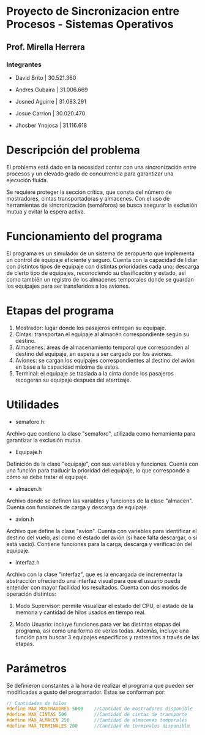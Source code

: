 # Proyecto de Sincronizacion entre Procesos - Sistemas Operativos
## Prof. Mirella Herrera
### Integrantes

- David Brito     | 30.521.360

- Andres Gubaira  | 31.006.669

- Josned Aguirre  | 31.083.291

- Josue Carrion   | 30.020.470

- Jhosber Ynojosa | 31.116.618


# Descripción del problema

El problema está dado en la necesidad contar con una sincronización entre procesos y un elevado grado de concurrencia para garantizar una ejecución fluída.

Se requiere proteger la sección crítica, que consta del número de mostradores, cintas transportadoras y almacenes. Con el uso de herramientas de sincronización (semáforos) se busca asegurar la exclusión mutua y evitar la espera activa.

# Funcionamiento del programa

El programa es un simulador de un sistema de aeropuerto que implementa un control de equipaje eficiente y seguro. Cuenta con la capacidad de lidiar con distintos tipos de equipaje con distintas prioridades cada uno; descarga de cierto tipo de equipajes, reconociendo su clasificación y estado, así como también un registro de los almacenes temporales donde se guardan los equipajes para ser transferidos a los aviones.

# Etapas del programa

1. Mostrador: lugar donde los pasajeros entregan su equipaje.
2. Cintas: transportan el equipaje al almacén correspondiente según su destino.
3. Almacenes: áreas de almacenamiento temporal que corresponden al destino del equipaje, en espera a ser cargado por los aviones.
4. Aviones: se cargan los equipajes correspondientes al destino del avión en base a la capacidad máxima de estos.
5. Terminal: el equipaje se traslada a la cinta donde los pasajeros recogerán su equipaje después del aterrizaje.

# Utilidades

- semaforo.h:

Archivo que contiene la clase "semaforo", utilizada como herramienta para garantizar la exclusión mutua.

- Equipaje.h

Definición de la clase "equipaje", con sus variables y funciones. Cuenta con una función para traducir la prioridad del equipaje, lo que corresponde a cómo se debe tratar el equipaje.

- almacen.h

Archivo donde se definen las variables y funciones de la clase "almacen". Cuenta con funciones de carga y descarga de equipaje.

- avion.h

Archivo que define la clase "avion". Cuenta con variables para identificar el destino del vuelo, así como el estado del avión (si hace falta descargar, o si está vacío). Contiene funciones para la carga, descarga y verificación del equipaje.

- interfaz.h

Archivo con la clase "interfaz", que es la encargada de incrementar la abstracción ofreciendo una interfaz visual para que el usuario pueda entender con mayor facilidad los resultados. Cuenta con dos modos de operación distintos:

1. Modo Supervisor: permite visualizar el estado del CPU, el estado de la memoria y cantidad de hilos usados en tiempo real.

2. Modo Usuario: incluye funciones para ver las distintas etapas del programa, así como una forma de verlas todas. Además, incluye una función para buscar 3 equipajes específicos y rastrearlos a través de las etapas.

# Parámetros

Se definieron constantes a la hora de realizar el programa que pueden ser modificadas a gusto del programador. Estas se conforman por:

```c
// Cantidades de hilos
#define MAX_MOSTRADORES 5000    //Cantidad de mostradores disponible
#define MAX_CINTAS 500          //Cantidad de cintas de transporte
#define MAX_ALMACEN 250         //Cantidad de almacenes temporales
#define MAX_TERMINALES 200      //Cantidad de terminales disponible
```
